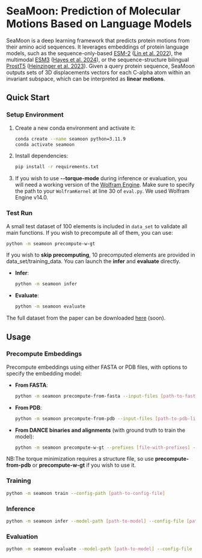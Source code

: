 # SeaMoon: Prediction of Molecular Motions Based on Language Models

SeaMoon is a deep learning framework that predicts protein motions from their amino acid sequences. It leverages embeddings of protein language models, such as the sequence-only-based [ESM-2](https://github.com/facebookresearch/esm) ([Lin et al. 2022](https://www.science.org/doi/abs/10.1126/science.ade2574)), the multimodal [ESM3](https://github.com/evolutionaryscale/esm) ([Hayes et al. 2024](https://www.biorxiv.org/content/10.1101/2024.07.01.600583v1)), or the sequence-structure bilingual [ProstT5](https://github.com/mheinzinger/ProstT5) ([Heinzinger et al. 2023](https://www.biorxiv.org/content/10.1101/2023.07.23.550085v2)). Given a query protein sequence, SeaMoon outputs sets of 3D displacements vectors for each C-alpha atom within an invariant subspace, which can be interpreted as **linear motions**.  

## Quick Start

### Setup Environment

1. Create a new conda environment and activate it:

   ```bash
   conda create --name seamoon python=3.11.9
   conda activate seamoon
   ```

2. Install dependencies:

   ```bash
   pip install -r requirements.txt
   ```

3. If you wish to use **--torque-mode** during inference or evaluation, you will need a working version of the [Wolfram Engine](https://www.wolfram.com/engine/). Make sure to specify the path to your `WolframKernel` at line 30 of `eval.py`. We used Wolfram Engine v14.0.

### Test Run

A small test dataset of 100 elements is included in `data_set` to validate all main functions. If you wish to precompute all of them, you can use:

```bash
python -m seamoon precompute-w-gt
```

If you wish to **skip precomputing**, 10 precomputed elements are provided in data_set/training_data. You can launch the **infer** and **evaluate** directly.

- **Infer**:
  ```bash
  python -m seamoon infer
  ```

- **Evaluate**:
  ```bash
  python -m seamoon evaluate
  ```

The full dataset from the paper can be downloaded [here]() (soon).

## Usage

### Precompute Embeddings

Precompute embeddings using either FASTA or PDB files, with options to specify the embedding model:

- **From FASTA**:
  ```bash
  python -m seamoon precompute-from-fasta --input-files [path-to-fasta-or-list] --output-dir [output-directory] --emb-model [ProstT5|ESM]
  ```

- **From PDB**:
  ```bash
  python -m seamoon precompute-from-pdb --input-files [path-to-pdb-list] --output-dir [output-directory] --emb-model [ProstT5|ESM]
  ```

- **From DANCE binaries and alignments** (with ground truth to train the model):
  ```bash
  python -m seamoon precompute-w-gt --prefixes [file-with-prefixes] --bin-dir [binary-dir] --aln-dir [alignment-dir] --output-dir [output-directory] --emb-model [ProstT5|ESM]
  ```

NB:The torque minimization requires a structure file, so use **precompute-from-pdb** or **precompute-w-gt** if you wish to use it. 

### Training

```bash
python -m seamoon train --config-path [path-to-config-file]
```

### Inference

```bash
python -m seamoon infer --model-path [path-to-model] --config-file [path-to-config] --list-path [path-to-list] --precomputed-path [path-to-precomputed-data] --output-path [output-directory] --batch-size [batch-size] --torque-mode [true|false] --device [cuda|cpu]
```

### Evaluation

```bash
python -m seamoon evaluate --model-path [path-to-model] --config-file [path-to-config] --list-path [path-to-list] --precomputed-path [path-to-precomputed-data] --output-path [output-directory] --batch-size [batch-size] --torque-mode [true|false] --device [cuda|cpu]
```
